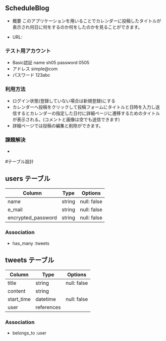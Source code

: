  ## ScheduleBlog

- 概要  このアプリケーションを用いることでカレンダーに投稿したタイトルが表示され何日に何をするのか何をしたのかを見ることができます。

- URL:

### テスト用アカウント
- Basic認証  name sh05  password 0505
- アドレス  simple@com
- パスワード  123abc

### 利用方法
- ログイン状態(登録していない場合は新規登録)にする  
- カレンダーへ投稿をクリックして投稿フォームにタイトルと日時を入力し送信するとカレンダーの指定した日付に詳細ページに遷移するためのタイトルが表示される。(コメントと画像は空でも送信できます)
- 詳細ページでは投稿の編集と削除ができます。

### 課題解決
- 



#テーブル設計

## users テーブル

| Column             | Type   | Options     |
| ------------------ | ------ | ----------- |
| name               | string | null: false |
| e_mail             | string | null: false |
| encrypted_password | string | null: false |

### Association

- has_many :tweets

## tweets テーブル

| Column             | Type       | Options     |
| ------------------ | ---------- | ----------- |
| title              | string     | null: false |
| content            | string     |             |
| start_time         | datetime   | null: false |
| user               | references |             |

### Association

- belongs_to :user